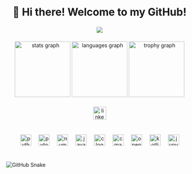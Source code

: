 <h1 align="center">👋 Hi there! Welcome to my GitHub!</h1>

###

<div align="center">
  <img src="https://profile-counter.glitch.me/Ammar-Alnagar/count.svg?"  />
</div>

###

<div align="center">
  <img src="https://github-readme-stats.vercel.app/api?username=Ammar-Alnagar&hide_title=false&hide_rank=false&show_icons=false&include_all_commits=true&count_private=false&disable_animations=false&theme=dracula&locale=en&hide_border=false" height="150" alt="stats graph"  />
  <img src="https://github-readme-stats.vercel.app/api/top-langs?username=Ammar-Alnagar&locale=en&hide_title=true&layout=compact&card_width=320&langs_count=5&theme=dark&hide_border=true" height="150" alt="languages graph"  />
  <img src="https://github-profile-trophy.vercel.app?username=Ammar-Alnagar&column=5&no-frame=true&no-bg=true" height="150" alt="trophy graph"  />
</div>

###

<div align="center">
  <a href="www.linkedin.com/in/ammar-alnagar-393413201" target="_blank">
    <img src="https://img.shields.io/static/v1?message=LinkedIn&logo=linkedin&label=&color=0077B5&logoColor=white&labelColor=&style=for-the-badge" height="35" alt="linkedin logo"  />
  </a>
</div>

###

<br clear="both">

<div align="center">
  <img src="https://cdn.jsdelivr.net/gh/devicons/devicon/icons/python/python-original.svg" height="30" alt="python logo"  />
  <img width="12" />
  <img src="https://cdn.jsdelivr.net/gh/devicons/devicon/icons/pytorch/pytorch-original.svg" height="30" alt="pytorch logo"  />
  <img width="12" />
  <img src="https://cdn.jsdelivr.net/gh/devicons/devicon/icons/numpy/numpy-original.svg" height="30" alt="numpy logo"  />
  <img width="12" />
  <img src="https://cdn.jsdelivr.net/gh/devicons/devicon/icons/java/java-original.svg" height="30" alt="java logo"  />
  <img width="12" />
  <img src="https://cdn.jsdelivr.net/gh/devicons/devicon/icons/c/c-original.svg" height="30" alt="c logo"  />
  <img width="12" />
  <img src="https://cdn.jsdelivr.net/gh/devicons/devicon/icons/cmake/cmake-original.svg" height="30" alt="cmake logo"  />
  <img width="12" />
  <img src="https://cdn.jsdelivr.net/gh/devicons/devicon/icons/opencv/opencv-original.svg" height="30" alt="opencv logo"  />
  <img width="12" />
  <img src="https://cdn.jsdelivr.net/gh/devicons/devicon/icons/kotlin/kotlin-original.svg" height="30" alt="kotlin logo"  />
  <img width="12" />
  <img src="https://cdn.jsdelivr.net/gh/devicons/devicon/icons/jupyter/jupyter-original.svg" height="30" alt="jupyter logo"  />
</div>

###

<br clear="both">

<img alt="GitHub Snake" src="https://raw.githubusercontent.com/Ammar-Alnagar/Ammar-Alnagar/output/github-contribution-grid-snake.svg" />

###
